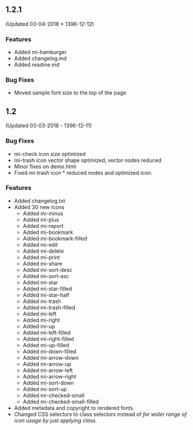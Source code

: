 ## 1.2.1
(Updated 03-04-2018 * 1396-12-12)
### Features
* Added mi-hamburger
* Added changelog.md
* Added readme.md
### Bug Fixes
* Moved sample font size to the top of the page

## 1.2 
(Updated 03-03-2018 - 1396-12-11)
### Bug Fixes
* mi-check icon size optimized
* mi-trash icon vector shape optimized, vector nodes reduced
* Minor fixes on demo.html
* Fixed mi-trash icon * reduced nodes and optimized icon.
### Features
* Added changelog.txt
* Added 30 new icons
	* Added mi-minus
	* Added mi-plus
	* Added mi-report
	* Added mi-bookmark
	* Added mi-bookmark-filled
	* Added mi-edit
	* Added mi-delete
	* Added mi-print
	* Added mi-share
	* Added mi-sort-desc
	* Added mi-sort-asc
	* Added mi-star
	* Added mi-star-filled
	* Added mi-star-half
	* Added mi-trash
	* Added mi-trash-filled
	* Added mi-left
	* Added mi-right
	* Added mi-up
	* Added mi-left-filled
	* Added mi-right-filled
	* Added mi-up-filled
	* Added mi-down-filled
	* Added mi-arrow-down
	* Added mi-arrow-up
	* Added mi-arrow-left
	* Added mi-arrow-right
	* Added mi-sort-down
	* Added mi-sort-up
	* Added mi-checked-small
	* Added mi-checked-small-filled
* Added metadata and copyright to rendered fonts.
* Changed CSS selectors to class selectors instead of <i> for wider range of icon usage by just applying class.


